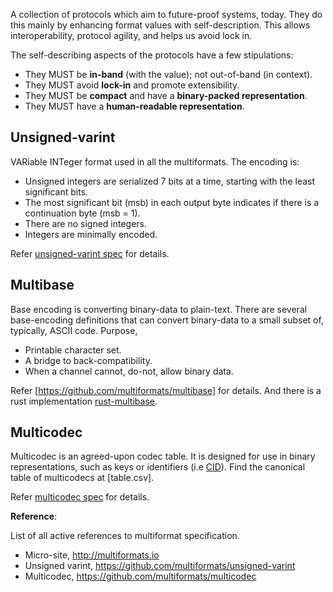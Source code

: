A collection of protocols which aim to future-proof systems, today.
They do this mainly by enhancing format values with self-description.
This allows interoperability, protocol agility, and helps us avoid
lock in.

The self-describing aspects of the protocols have a few stipulations:

* They MUST be **in-band** (with the value); not out-of-band (in context).
* They MUST avoid **lock-in** and promote extensibility.
* They MUST be **compact** and have a **binary-packed representation**.
* They MUST have a **human-readable representation**.

Unsigned-varint
---------------

VARiable INTeger format used in all the multiformats. The encoding is:

* Unsigned integers are serialized 7 bits at a time, starting with the
  least significant bits.
* The most significant bit (msb) in each output byte indicates if there
  is a continuation byte (msb = 1).
* There are no signed integers.
* Integers are minimally encoded.

Refer [unsigned-varint spec][unsigned-varint] for details.

Multibase
---------

Base encoding is converting binary-data to plain-text. There are several
base-encoding definitions that can convert binary-data to a small
subset of, typically, ASCII code. Purpose,

* Printable character set.
* A bridge to back-compatibility.
* When a channel cannot, do-not, allow binary data.

Refer [https://github.com/multiformats/multibase] for details. And there
is a rust implementation [rust-multibase][rust-multibase].

Multicodec
----------

Multicodec is an agreed-upon codec table. It is designed for use in
binary representations, such as keys or identifiers (i.e [CID][CID]).
Find the canonical table of multicodecs at [table.csv].

Refer [multicodec spec][multicodec] for details.


**Reference**:

List of all active references to multiformat specification.

* Micro-site, http://multiformats.io
* Unsigned varint, https://github.com/multiformats/unsigned-varint
* Multicodec, https://github.com/multiformats/multicodec


[unsigned-varint]: https://github.com/multiformats/unsigned-varint
[rust-multibase]: https://github.com/multiformats/rust-multibase
[multicodec]: https://github.com/multiformats/multicodec
[CID]: https://github.com/ipld/cid
[multicodec-table]: https://github.com/multiformats/multicodec/blob/master/table.csv
